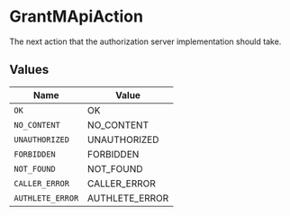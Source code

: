 # GrantMApiAction

The next action that the authorization server implementation should take.


## Values

| Name             | Value            |
| ---------------- | ---------------- |
| `OK`             | OK               |
| `NO_CONTENT`     | NO_CONTENT       |
| `UNAUTHORIZED`   | UNAUTHORIZED     |
| `FORBIDDEN`      | FORBIDDEN        |
| `NOT_FOUND`      | NOT_FOUND        |
| `CALLER_ERROR`   | CALLER_ERROR     |
| `AUTHLETE_ERROR` | AUTHLETE_ERROR   |